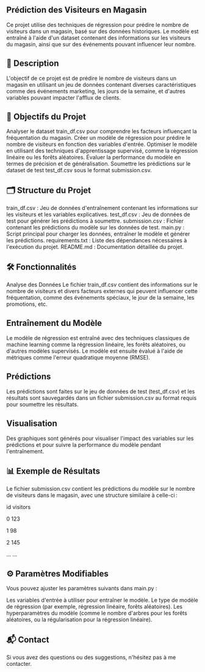 ## Prédiction des Visiteurs en Magasin
Ce projet utilise des techniques de régression pour prédire le nombre de visiteurs dans un magasin, basé sur des données historiques. Le modèle est entraîné à l'aide d'un dataset contenant des informations sur les visiteurs du magasin, ainsi que sur des événements pouvant influencer leur nombre.

## 📖 Description
L'objectif de ce projet est de prédire le nombre de visiteurs dans un magasin en utilisant un jeu de données contenant diverses caractéristiques comme des événements marketing, les jours de la semaine, et d'autres variables pouvant impacter l'afflux de clients.

## 🎯 Objectifs du Projet
Analyser le dataset train_df.csv pour comprendre les facteurs influençant la fréquentation du magasin.
Créer un modèle de régression pour prédire le nombre de visiteurs en fonction des variables d'entrée.
Optimiser le modèle en utilisant des techniques d'apprentissage supervisé, comme la régression linéaire ou les forêts aléatoires.
Évaluer la performance du modèle en termes de précision et de généralisation.
Soumettre les prédictions sur le dataset de test test_df.csv sous le format submission.csv.

## 🗂️ Structure du Projet
train_df.csv : Jeu de données d'entraînement contenant les informations sur les visiteurs et les variables explicatives.
test_df.csv : Jeu de données de test pour générer les prédictions à soumettre.
submission.csv : Fichier contenant les prédictions du modèle sur les données de test.
main.py : Script principal pour charger les données, entraîner le modèle et générer les prédictions.
requirements.txt : Liste des dépendances nécessaires à l'exécution du projet.
README.md : Documentation détaillée du projet.

## 🛠️ Fonctionnalités
Analyse des Données
Le fichier train_df.csv contient des informations sur le nombre de visiteurs et divers facteurs externes qui peuvent influencer cette fréquentation, comme des événements spéciaux, le jour de la semaine, les promotions, etc.

## Entraînement du Modèle
Le modèle de régression est entraîné avec des techniques classiques de machine learning comme la régression linéaire, les forêts aléatoires, ou d'autres modèles supervisés. Le modèle est ensuite évalué à l'aide de métriques comme l'erreur quadratique moyenne (RMSE).

## Prédictions
Les prédictions sont faites sur le jeu de données de test (test_df.csv) et les résultats sont sauvegardés dans un fichier submission.csv au format requis pour soumettre les résultats.

## Visualisation
Des graphiques sont générés pour visualiser l'impact des variables sur les prédictions et pour suivre la performance du modèle pendant l'entraînement.

## 📊 Exemple de Résultats
Le fichier submission.csv contient les prédictions du modèle sur le nombre de visiteurs dans le magasin, avec une structure similaire à celle-ci :

id	visitors

0	123

1	98

2	145

...	...
## ⚙️ Paramètres Modifiables
Vous pouvez ajuster les paramètres suivants dans main.py :

Les variables d'entrée à utiliser pour entraîner le modèle.
Le type de modèle de régression (par exemple, régression linéaire, forêts aléatoires).
Les hyperparamètres du modèle (comme le nombre d'arbres pour les forêts aléatoires, ou la régularisation pour la régression linéaire).

## 📬 Contact
Si vous avez des questions ou des suggestions, n'hésitez pas à me contacter.

